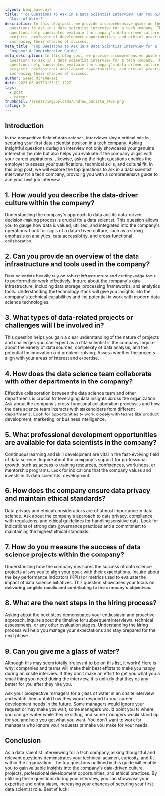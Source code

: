 ```yaml
---
layout: blog_base.njk
title: "Top Questions to Ask in a Data Scientist Interview: Can You Give Me A
  Glass of Water?"
description: In this blog post, we provide a comprehensive guide on the top
  questions to ask in a data scientist interview for a tech company. These
  questions help candidates evaluate the company's data-driven culture,
  projects, professional development opportunities, and ethical practices,
  increasing their chances of success.
meta_title: "Top Questions to Ask in a Data Scientist Interview for a Tech
  Company: A Comprehensive Guide"
meta_description: In this blog post, we provide a comprehensive guide on the top
  questions to ask in a data scientist interview for a tech company. These
  questions help candidates evaluate the company's data-driven culture,
  projects, professional development opportunities, and ethical practices,
  increasing their chances of success.
author: Saeed Mirshekari
date: 2023-06-09T13:51:11.122Z
tags:
  - post
  - career
thumbnail: /assets/img/uploads/undraw_barista_at0v.png
rating: 5
---
```


<h2>Introduction</h2>

In the competitive field of data science, interviews play a critical role in securing your first data scientist position in a tech company. Asking insightful questions during an interview not only showcases your genuine interest in the role but also helps you evaluate if the company aligns with your career aspirations. Likewise, asking the right questions enables the employer to assess your qualifications, technical skills, and cultural fit. In this blog post, we will explore the top questions to ask in a data scientist interview for a tech company, providing you with a comprehensive guide to ace your next job interview.

<h2>1. How would you describe the data-driven culture within the company?</h2>

Understanding the company's approach to data and its data-driven decision-making process is crucial for a data scientist. This question allows you to gauge how data is valued, utilized, and integrated into the company's operations. Look for signs of a data-driven culture, such as a strong emphasis on analytics, data accessibility, and cross-functional collaboration.

<h2>2. Can you provide an overview of the data infrastructure and tools used in the company?</h2>

Data scientists heavily rely on robust infrastructure and cutting-edge tools to perform their work effectively. Inquire about the company's data infrastructure, including data storage, processing frameworks, and analytics tools. Understanding the technology stack will give you insights into the company's technical capabilities and the potential to work with modern data science technologies.

<h2>3. What types of data-related projects or challenges will I be involved in?</h2>

This question helps you gain a clear understanding of the nature of projects and challenges you can expect as a data scientist in the company. Inquire about the variety of data sources, complexity of data analysis, and the potential for innovation and problem-solving. Assess whether the projects align with your areas of interest and expertise.

<h2>4. How does the data science team collaborate with other departments in the company?</h2>

Effective collaboration between the data science team and other departments is crucial for leveraging data insights across the organization. Ask about the company's cross-functional collaboration processes and how the data science team interacts with stakeholders from different departments. Look for opportunities to work closely with teams like product development, marketing, or business intelligence.

<h2>5. What professional development opportunities are available for data scientists in the company?</h2>

Continuous learning and skill development are vital in the fast-evolving field of data science. Inquire about the company's support for professional growth, such as access to training resources, conferences, workshops, or mentorship programs. Look for indications that the company values and invests in its data scientists' development.

<h2>6. How does the company ensure data privacy and maintain ethical standards?</h2>

Data privacy and ethical considerations are of utmost importance in data science. Ask about the company's approach to data privacy, compliance with regulations, and ethical guidelines for handling sensitive data. Look for indications of strong data governance practices and a commitment to maintaining the highest ethical standards.

<h2>7. How do you measure the success of data science projects within the company?</h2>

Understanding how the company measures the success of data science projects allows you to align your goals with their expectations. Inquire about the key performance indicators (KPIs) or metrics used to evaluate the impact of data science initiatives. This question showcases your focus on delivering tangible results and contributing to the company's objectives.

<h2>8. What are the next steps in the hiring process? </h2>

Asking about the next steps demonstrates your enthusiasm and proactive approach. Inquire about the timeline for subsequent interviews, technical assessments, or any other evaluation stages. Understanding the hiring process will help you manage your expectations and stay prepared for the next phase.

<h2>9. Can you give me a glass of water? </h2>
Although this may seem totally irrelevant to be on this list, it works! Here is why: companies and teams will make their best efforts to make you happy during an onsite interview. If they don't make an effort to get you what you a small thing you need during the interview, it is unlikely that they do any better for you after they hire you.

Ask your prospective managers for a glass of water in an onsite interview and watch them unfold how they would respond to your career development needs in the future. Some managers would ignore your request or may make you wait, some managers would point you to where you can get water while they're sitting, and some managers would stand up for you and help you get what you want. You don't want to work for managers who ignore your requests or make you make for your needs.




<h2>Conclusion</h2>

As a data scientist interviewing for a tech company, asking thoughtful and relevant questions demonstrates your technical acumen, curiosity, and fit within the organization. The top questions outlined in this guide will enable you to gain valuable insights into the company's data-driven culture, projects, professional development opportunities, and ethical practices. By utilizing these questions during your interview, you can showcase your expertise and enthusiasm, increasing your chances of securing your first data scientist role. Best of luck!